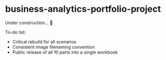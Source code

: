 # business-analytics-portfolio-project

Under construction... 🔨

To-do list:

* Critical rebuild for all scenarios
* Consistent image filenaming convention
* Public release of all 10 parts into a single workbook

